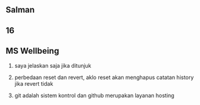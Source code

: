 ## Salman
## 16
## MS Wellbeing

1. saya jelaskan saja jika ditunjuk

2. perbedaan reset dan revert, aklo reset akan menghapus catatan history jika revert tidak

3. git adalah sistem kontrol dan github merupakan layanan hosting
